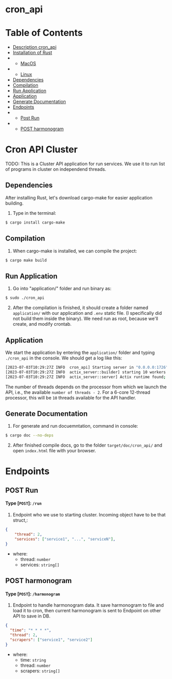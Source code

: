 # cron_api

# Table of Contents

- [Description cron_api](#cron-api-cluster)
- [Installation of Rust](#installation-of-rust)
- - [MacOS](#macos)
- - [Linux](#linux)
- [Dependencies](#dependencies)
- [Compilation](#compilation)
- [Run Application](#run-application)
- [Application](#application)
- [Generate Documentation](#generate-documentation)
- [Endpoints](#endpoints)
- - [Post Run](#post-run)
- - [POST harmonogram](#post-harmonogram)

# Cron API Cluster

TODO: This is a Cluster API application for run services. We use it to run list of programs in cluster on independend threads.

## Dependencies

After installing Rust, let's download cargo-make for easier application building.

1. Type in the terminal:

```sh
$ cargo install cargo-make
```

## Compilation

1. When cargo-make is installed, we can compile the project:

```sh
$ cargo make build
```

## Run Application

1. Go into "application/" folder and run binary as:

```sh
$ sudo ./cron_api
```

2. After the compilation is finished, it should create a folder named `application/` with our application and `.env` static file. (I specifically did not build them inside the binary). We need run as root, because we'll create, and modify crontab.

## Application

We start the application by entering the `application/` folder and typing `./cron_api` in the console. We should get a log like this:

```sh
[2023-07-03T10:29:27Z INFO  cron_api] Starting server in "0.0.0.0:1726" with 10 threads
[2023-07-03T10:29:27Z INFO  actix_server::builder] starting 10 workers
[2023-07-03T10:29:27Z INFO  actix_server::server] Actix runtime found; starting in Actix runtime

```

The number of threads depends on the processor from which we launch the API, i.e., the available `number of threads - 2`. For a 6-core 12-thread processor, this will be `10` threads available for the API handler.

## Generate Documentation

1. For generate and run docuemntation, command in console:

```sh
$ cargo doc --no-deps
```

2. After finished compile docs, go to the folder `target/doc/cron_api/` and open `index.html` file with your browser.

# Endpoints

## POST Run

#### Type [`POST`]: `/run`

1. Endpoint who we use to starting cluster. Incoming object have to be that struct,:

```json
{
    "thread": 2,
    "services": ["service1", "...", "serviceN"],
}
```

- where:
  - thread: `number`
  - services: `string[]`

## POST harmonogram

#### Type [`POST`]: `/harmonogram`

1. Endpoint to handle harmonogram data. It save harmonogram to file and load it to cron, then current harmonogram is sent to Endpoint on other API to save in DB.

```json
{
  "time": "* * * *",
  "thread": 2,
  "scrapers": ["service1", "service2"]
}
```

- where:
  - time: `string`
  - thread: `number`
  - scrapers: `string[]`
